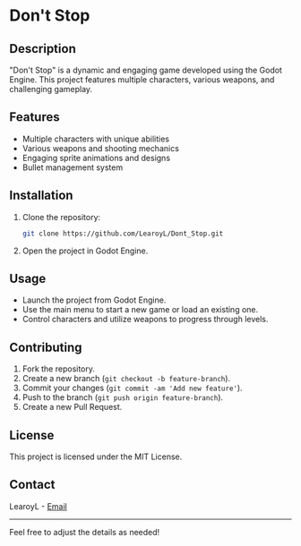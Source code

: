 
# Don't Stop

## Description

"Don't Stop" is a dynamic and engaging game developed using the Godot Engine. This project features multiple characters, various weapons, and challenging gameplay. 

## Features

- Multiple characters with unique abilities
- Various weapons and shooting mechanics
- Engaging sprite animations and designs
- Bullet management system

## Installation

1. Clone the repository:
    ```bash
    git clone https://github.com/LearoyL/Dont_Stop.git
    ```
2. Open the project in Godot Engine.

## Usage

- Launch the project from Godot Engine.
- Use the main menu to start a new game or load an existing one.
- Control characters and utilize weapons to progress through levels.

## Contributing

1. Fork the repository.
2. Create a new branch (`git checkout -b feature-branch`).
3. Commit your changes (`git commit -am 'Add new feature'`).
4. Push to the branch (`git push origin feature-branch`).
5. Create a new Pull Request.

## License

This project is licensed under the MIT License.

## Contact

LearoyL - [Email](mailto:abdullah.luay@ukh,edu,krd)

---

Feel free to adjust the details as needed!
